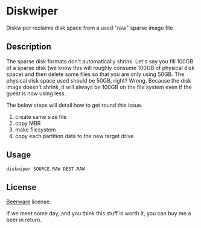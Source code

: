 Diskwiper
=========

Diskwiper reclaims disk space from a used "raw" sparse image file

Description
-----------

The sparse disk formats don't automatically shrink. Let's say you fill 100GB of a sparse disk (we know this will roughly consume 100GB of physical disk space) and then delete some files so that you are only using 50GB. The physical disk space used should be 50GB, right? Wrong. Because the disk image doesn't shrink, it will always be 100GB on the file system even if the guest is now using less.

The below steps will detail how to get round this issue.

1. create same size file
2. copy MBR
3. make filesystem
4. copy each partition data to the new target drive

Usage
-----

```bsah
diskwiper SOURCE.RAW DEST.RAW
```

License
-------

[Beerware](http://en.wikipedia.org/wiki/Beerware) license.

If we meet some day, and you think this stuff is worth it, you can buy me a beer in return.
